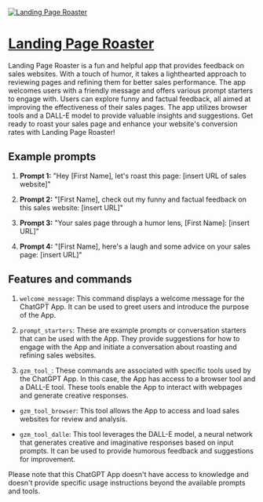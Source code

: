 [![Landing Page Roaster](https://files.oaiusercontent.com/file-gZT78tbJsBnXJ0nUWkTAYKK7?se=2123-10-18T00%3A56%3A32Z&sp=r&sv=2021-08-06&sr=b&rscc=max-age%3D31536000%2C%20immutable&rscd=attachment%3B%20filename%3D8a3d7e89-7e18-4abb-9500-0ed0df66ebfd.png&sig=qNZfMmSRSY6CjhxZfusEqTMsHiZNV6OxwqJQTfFt4K8%3D)](https://chat.openai.com/g/g-TEwruazUy-landing-page-roaster)

# [Landing Page Roaster](https://chat.openai.com/g/g-TEwruazUy-landing-page-roaster)

Landing Page Roaster is a fun and helpful app that provides feedback on sales websites. With a touch of humor, it takes a lighthearted approach to reviewing pages and refining them for better sales performance. The app welcomes users with a friendly message and offers various prompt starters to engage with. Users can explore funny and factual feedback, all aimed at improving the effectiveness of their sales pages. The app utilizes browser tools and a DALL-E model to provide valuable insights and suggestions. Get ready to roast your sales page and enhance your website's conversion rates with Landing Page Roaster!

## Example prompts

1. **Prompt 1:** "Hey [First Name], let's roast this page: [insert URL of sales website]"

2. **Prompt 2:** "[First Name], check out my funny and factual feedback on this sales website: [insert URL]"

3. **Prompt 3:** "Your sales page through a humor lens, [First Name]: [insert URL]"

4. **Prompt 4:** "[First Name], here's a laugh and some advice on your sales page: [insert URL]"

## Features and commands

1. `welcome_message`: This command displays a welcome message for the ChatGPT App. It can be used to greet users and introduce the purpose of the App.

2. `prompt_starters`: These are example prompts or conversation starters that can be used with the App. They provide suggestions for how to engage with the App and initiate a conversation about roasting and refining sales websites.

3. `gzm_tool_`: These commands are associated with specific tools used by the ChatGPT App. In this case, the App has access to a browser tool and a DALL-E tool. These tools enable the App to interact with webpages and generate creative responses.

- `gzm_tool_browser`: This tool allows the App to access and load sales websites for review and analysis.

- `gzm_tool_dalle`: This tool leverages the DALL-E model, a neural network that generates creative and imaginative responses based on input prompts. It can be used to provide humorous feedback and suggestions for improvement.

Please note that this ChatGPT App doesn't have access to knowledge and doesn't provide specific usage instructions beyond the available prompts and tools.